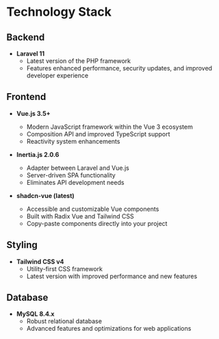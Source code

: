 # Technology Stack

## Backend
- **Laravel 11**
  - Latest version of the PHP framework
  - Features enhanced performance, security updates, and improved developer experience

## Frontend
- **Vue.js 3.5+**
  - Modern JavaScript framework within the Vue 3 ecosystem
  - Composition API and improved TypeScript support
  - Reactivity system enhancements

- **Inertia.js 2.0.6**
  - Adapter between Laravel and Vue.js
  - Server-driven SPA functionality
  - Eliminates API development needs

- **shadcn-vue (latest)**
  - Accessible and customizable Vue components
  - Built with Radix Vue and Tailwind CSS
  - Copy-paste components directly into your project

## Styling
- **Tailwind CSS v4**
  - Utility-first CSS framework
  - Latest version with improved performance and new features

## Database
- **MySQL 8.4.x**
  - Robust relational database
  - Advanced features and optimizations for web applications